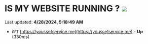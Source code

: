 # IS MY WEBSITE RUNNING ? [![](https://img.shields.io/static/v1?label=Sponsor&message=%E2%9D%A4&logo=GitHub&color=%23fe8e86)](https://github.com/sponsors/<username>)

Last updated: **4/28/2024, 5:18:49 AM**

- `GET` [https://youssefservice.me](https://youssefservice.me) - **Up** (330ms)
